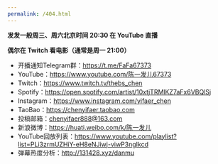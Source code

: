```yaml
---
permalink: /404.html
---
```


**发发一般周三、周六北京时间 20:30 在 YouTube 直播**

**偶尔在 Twitch 看电影（通常是周一 21:00）**

- 开播通知Telegram群：<https://t.me/FaFa67373>
- YouTube：<https://www.youtube.com/陈一发儿67373>
- Twitch：<https://www.twitch.tv/thebs_chen>
- Spotify：<https://open.spotify.com/artist/10xtjTRMlKZ7aFx6VBQlSj>
- Instagram：<https://www.instagram.com/yifaer_chen>
- TaoBao：<https://chenyifaer.taobao.com>
- 投稿邮箱：<chenyifaer888@163.com>
- 新浪微博：<https://huati.weibo.com/k/陈一发儿>
- YouTube回放列表：<https://www.youtube.com/playlist?list=PLi3zrmUZHiY-eH8eNJiwj-viwP3ngIkcd>
- 弹幕热度分析：<http://131428.xyz/danmu>
